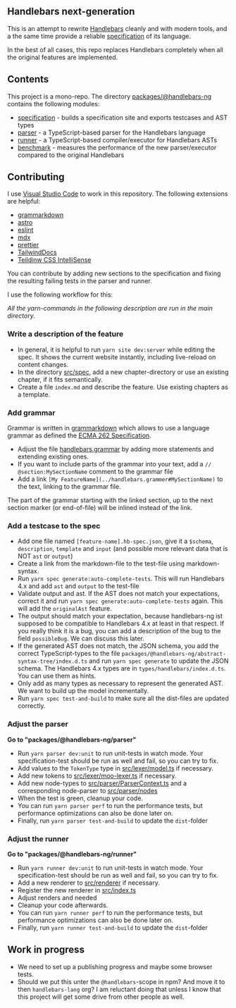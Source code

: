 ## Handlebars next-generation

This is an attempt to rewrite [Handlebars](https://handlebarsjs.com) cleanly and with modern tools,
and a the same time provide a reliable [specification](https://github.com/handlebars-lang/handlebars.js/issues/1277) of its language.

In the best of all cases, this repo replaces Handlebars completely when all the original features are implemented.

## Contents

This project is a mono-repo. The directory [packages/@handlebars-ng](packages/%40handlebars-ng) contains the following modules:

- [specification](packages/%40handlebars-ng/specification) - builds a specification site and exports testcases and AST types
- [parser](packages/%40handlebars-ng/parser/) - a TypeScript-based parser for the Handlebars language
- [runner](packages/%40handlebars-ng/runner/) - a TypeScript-based compiler/executor for Handlebars ASTs
- [benchmark](packages/@handlebars-ng/benchmarks) - measures the performance of the new parser/executor compared to the original Handlebars

## Contributing

I use [Visual Studio Code]() to work in this repository.
The following extensions are helpful:

- [grammarkdown](https://marketplace.visualstudio.com/items?itemName=rbuckton.grammarkdown-vscode)
- [astro](https://marketplace.visualstudio.com/items?itemName=astro-build.astro-vscode)
- [eslint](https://marketplace.visualstudio.com/items?itemName=dbaeumer.vscode-eslint)
- [mdx](https://marketplace.visualstudio.com/items?itemName=unifiedjs.vscode-mdx)
- [prettier](https://marketplace.visualstudio.com/items?itemName=esbenp.prettier-vscode)
- [TailwindDocs](https://marketplace.visualstudio.com/items?itemName=austenc.tailwind-docs)
- [Teildinw CSS IntelliSense](https://marketplace.visualstudio.com/items?itemName=bradlc.vscode-tailwindcss)

You can contribute by adding new sections to the specification and fixing the resulting failing
tests in the parser and runner.

I use the following workflow for this:

_All the yarn-commands in the following description are run in the main directory._

### Write a description of the feature

- In general, it is helpful to run `yarn site dev:server` while editing the spec. It shows the current website
  instantly, including live-reload on content changes.
- In the directory [src/spec](packages/@handlebars-ng/specification/src/spec), add a new chapter-directory or use an existing chapter, if it fits semantically.
- Create a file `index.md` and describe the feature. Use existing chapters as a template.

### Add grammar

Grammar is written in [grammarkdown](https://github.com/rbuckton/grammarkdown) which allows to use a language grammar
as defined the [ECMA 262 Specification](https://262.ecma-international.org/#sec-grammar-notation).

- Adjust the file [handlebars.grammar](packages/@handlebars-ng/specification/src/spec/handlebars.grammar) by adding more
  statements and extending existing ones.
- If you want to include parts of the grammar into your text, add a `// @section:MySectionName` comment to the grammar file
- Add a link `[My FeatureName](../handlebars.grammer#MySectionName)` to the text, linking to the grammar file.

The part of the grammar starting with the linked section, up to the next section marker (or end-of-file) will be inlined
instead of the link.

### Add a testcase to the spec

- Add one file named `[feature-name].hb-spec.json`, give it a `$schema`, `description`, `template` and `input` (and possible more relevant data that is
  NOT `ast` or `output`)
- Create a link from the markdown-file to the test-file using markdown-syntax.
- Run `yarn spec generate:auto-complete-tests`. This will run Handlebars 4.x and add `ast` and `output` to the test-file
- Validate output and ast. If the AST does not match your expectations, correct it and run `yarn spec generate:auto-complete-tests` again. This will add the `originalAst` feature.
- The output should match your expectation, because handlebars-ng ist supposed to be compatible to Handlebars 4.x at least in that respect. If you really think it is a bug, you can add a description of the bug to the field `possibleBug`. We can discuss this later.
- If the generated AST does not match, the JSON schema, you add the correct TypeScript-types to the file `packages/@handlebars-ng/abstract-syntax-tree/index.d.ts` and run `yarn spec generate` to update the JSON schema. The Handlebars 4.x types are in `types/handlebars/index.d.ts`. You can use them as hints.
- Only add as many types as necessary to represent the generated AST. We want to build up the model incrementally.
- Run `yarn spec test-and-build` to make sure all the dist-files are updated correctly.

### Adjust the parser

**Go to "packages/@handlebars-ng/parser"**

- Run `yarn parser dev:unit` to run unit-tests in watch mode. Your specification-test should be run as well and fail, so you can try to fix.
- Add values to the `TokenType` type in [src/lexer/model.ts](packages/@handlebars-ng/parser/src/lexer/model.ts) if necessary.
- Add new tokens to [src/lexer/moo-lexer.ts](packages/@handlebars-ng/parser/src/lexer/moo-lexer.ts) if necessary.
- Add new node-types to [src/parser/ParserContext.ts](packages/@handlebars-ng/parser/src/parser/ParserContext.ts) and a corresponding node-parser to
  [src/parser/nodes](packages/@handlebars-ng/parser/src/parser/nodes/)
- When the test is green, cleanup your code.
- You can run `yarn parser perf` to run the performance tests, but performance optimizations can also be done later on.
- Finally, run `yarn parser test-and-build` to update the `dist`-folder

### Adjust the runner

**Go to "packages/@handlebars-ng/runner"**

- Run `yarn runner dev:unit` to run unit-tests in watch mode. Your specification-test should be run as well and fail, so you can try to fix.
- Add a new renderer to [src/renderer](packages/@handlebars-ng/runner/src/renderer) if necessary.
- Register the new renderer in [src/index.ts](packages/@handlebars-ng/runner/src/index.ts)
- Adjust renders and needed
- Cleanup your code afterwards.
- You can run `yarn runner perf` to run the performance tests, but performance optimizations can also be done later on.
- Finally, run `yarn runner test-and-build` to update the `dist`-folder

## Work in progress

- We need to set up a publishing progress and maybe some browser tests.
- Should we put this unter the `@handlebars`-scope in npm? And move it to then `handlebars-lang` org? I am reluctant doing that unless I know that this project will get some drive from other people as well.

